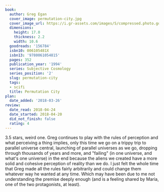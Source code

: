 ```yaml
---
book:
  author: Greg Egan
  cover_image: permutation-city.jpg
  cover_image_url: https://i.gr-assets.com/images/S/compressed.photo.goodreads.com/books/1287341300l/156784._SX98_.jpg
  dimensions:
    height: 17.0
    thickness: 2.2
    width: 10.6
  goodreads: '156784'
  isbn10: 006105481X
  isbn13: '9780061054815'
  pages: 352
  publication_year: '1994'
  series: Subjective Cosmology
  series_position: '2'
  slug: permutation-city
  tags:
  - scifi
  title: Permutation City
plan:
  date_added: '2018-03-26'
review:
  date_read: 2018-04-24
  date_started: 2018-04-20
  did_not_finish: false
  rating: 4
---
```


3.5 stars, weird one. Greg continues to play with the rules of perception and what perceiving a thing implies, only this time we go on a trippy trip to parallel universe central, launching of parallel universes as we go, dropping through thousands of years and more, and "failing" (in one universe, and what's one universe) in the end because the aliens we created have a more solid and cohesive perception of reality than we do. I just felt the whole time that Greg made all the rules fairly arbitrarily and could change them whatever way he wanted at any time. Which may have been due to me not understanding the premise deeply enough (and is a feeling shared by Maria, one of the two protagonists, at least).
